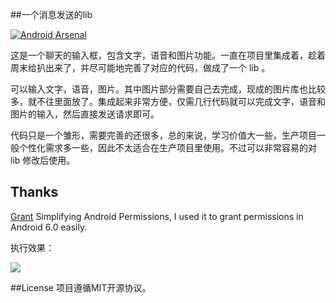 ##一个消息发送的lib

[![Android Arsenal](https://img.shields.io/badge/Android%20Arsenal-MessageSend-green.svg?style=true)](https://android-arsenal.com/details/1/2800)

这是一个聊天的输入框，包含文字，语音和图片功能。一直在项目里集成着，趁着周末给扒出来了，并尽可能地完善了对应的代码，做成了一个 lib 。

可以输入文字，语音，图片。其中图片部分需要自己去完成，现成的图片库也比较多，就不往里面放了。集成起来非常方便，仅需几行代码就可以完成文字，语音和图片的输入，然后直接发送请求即可。

代码只是一个雏形，需要完善的还很多，总的来说，学习价值大一些，生产项目一般个性化需求多一些，因此不太适合在生产项目里使用。不过可以非常容易的对 lib 修改后使用。

## Thanks
[Grant](https://github.com/anthonycr/Grant) Simplifying Android Permissions, I used it to grant permissions in Android 6.0 easily.


执行效果：

![](https://github.com/liangzhitao/MessageSend/blob/master/MessageSendView.gif)

##License
项目遵循MIT开源协议。
